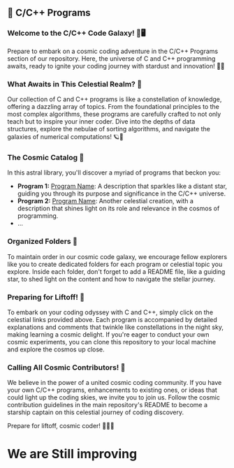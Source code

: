 

## 🚀 C/C++ Programs

### Welcome to the C/C++ Code Galaxy! 🌌🖥️

Prepare to embark on a cosmic coding adventure in the C/C++ Programs section of our repository. Here, the universe of C and C++ programming awaits, ready to ignite your coding journey with stardust and innovation! 🚀🌟

### What Awaits in This Celestial Realm? 🌌

Our collection of C and C++ programs is like a constellation of knowledge, offering a dazzling array of topics. From the foundational principles to the most complex algorithms, these programs are carefully crafted to not only teach but to inspire your inner coder. Dive into the depths of data structures, explore the nebulae of sorting algorithms, and navigate the galaxies of numerical computations! 🪐💫

### The Cosmic Catalog 📜

In this astral library, you'll discover a myriad of programs that beckon you:

- **Program 1:** [Program Name](link-to-program): A description that sparkles like a distant star, guiding you through its purpose and significance in the C/C++ universe.
- **Program 2:** [Program Name](link-to-program): Another celestial creation, with a description that shines light on its role and relevance in the cosmos of programming.
- ...

### Organized Folders 📁

To maintain order in our cosmic code galaxy, we encourage fellow explorers like you to create dedicated folders for each program or celestial topic you explore. Inside each folder, don't forget to add a README file, like a guiding star, to shed light on the content and how to navigate the stellar journey.

### Preparing for Liftoff! 🚀

To embark on your coding odyssey with C and C++, simply click on the celestial links provided above. Each program is accompanied by detailed explanations and comments that twinkle like constellations in the night sky, making learning a cosmic delight. If you're eager to conduct your own cosmic experiments, you can clone this repository to your local machine and explore the cosmos up close.

### Calling All Cosmic Contributors! 🤝

We believe in the power of a united cosmic coding community. If you have your own C/C++ programs, enhancements to existing ones, or ideas that could light up the coding skies, we invite you to join us. Follow the cosmic contribution guidelines in the main repository's README to become a starship captain on this celestial journey of coding discovery.

Prepare for liftoff, cosmic coder! 🚀🌠🌌
# We are Still improving 

